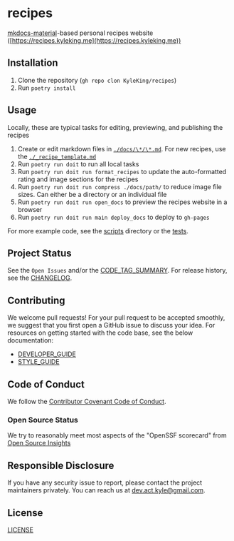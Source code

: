 # recipes

[mkdocs-material](https://squidfunk.github.io/mkdocs-material/)-based personal recipes website ([https://recipes.kyleking.me](https://recipes.kyleking.me))

## Installation

1. Clone the repository (`gh repo clon KyleKing/recipes`)
1. Run `poetry install`

## Usage

Locally, these are typical tasks for editing, previewing, and publishing the recipes

1. Create or edit markdown files in [`./docs/\*/\*.md`](https://github.com/KyleKing/recipes/tree/main/docs). For new recipes, use the [`./_recipe_template.md`](https://github.com/KyleKing/recipes/blob/main/_recipe_template.md)
1. Run `poetry run doit` to run all local tasks
1. Run `poetry run doit run format_recipes` to update the auto-formatted rating and image sections for the recipes
1. Run `poetry run doit run compress ./docs/path/` to reduce image file sizes. Can either be a directory or an individual file
1. Run `poetry run doit run open_docs` to preview the recipes website in a browser
1. Run `poetry run doit run main deploy_docs` to deploy to `gh-pages`

For more example code, see the [scripts] directory or the [tests].

## Project Status

See the `Open Issues` and/or the [CODE_TAG_SUMMARY]. For release history, see the [CHANGELOG].

## Contributing

We welcome pull requests! For your pull request to be accepted smoothly, we suggest that you first open a GitHub issue to discuss your idea. For resources on getting started with the code base, see the below documentation:

- [DEVELOPER_GUIDE]
- [STYLE_GUIDE]

## Code of Conduct

We follow the [Contributor Covenant Code of Conduct][contributor-covenant].

### Open Source Status

We try to reasonably meet most aspects of the "OpenSSF scorecard" from [Open Source Insights](https://deps.dev/pypi/recipes)

## Responsible Disclosure

If you have any security issue to report, please contact the project maintainers privately. You can reach us at [dev.act.kyle@gmail.com](mailto:dev.act.kyle@gmail.com).

## License

[LICENSE]

[changelog]: https://recipes.kyleking.me/docs/CHANGELOG
[code_tag_summary]: https://recipes.kyleking.me/docs/CODE_TAG_SUMMARY
[contributor-covenant]: https://www.contributor-covenant.org
[developer_guide]: https://recipes.kyleking.me/docs/DEVELOPER_GUIDE
[license]: https://github.com/kyleking/recipes/blob/main/LICENSE
[scripts]: https://github.com/kyleking/recipes/blob/main/scripts
[style_guide]: https://recipes.kyleking.me/docs/STYLE_GUIDE
[tests]: https://github.com/kyleking/recipes/blob/main/tests
